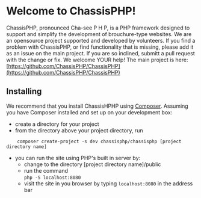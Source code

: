 # Welcome to ChassisPHP!

ChassisPHP, pronounced Cha-see P H P, is a PHP framework designed to support and simplify the development
of brouchure-type websites. We are an opensource project supported and developed by volunteers. If you find a
problem with ChassisPHP, or find functionality that is missing, please add it as an issue on the main project.
If you are so inclined, submitt a pull request with the change or fix. We welcome YOUR help! The main project
is here: [https://github.com/ChassisPHP/ChassisPHP](https://github.com/ChassisPHP/ChassisPHP)

## Installing

We recommend that you install ChassisHPHP using [Composer](https://getcomposer.org/). Assuming you have Composer installed and set up on your development box:

 * create a directory for your project
 * from the directory above your project directory, run<br>
```
    composer create-project -s dev chassisphp/chassisphp [project directory name]
```
 * you can run the site using PHP's built in server by:
     * change to the directory [project directory name]/public
     * run the command<br>
       `php -S localhost:8080`
     * visit the site in you browser by typing `localhost:8080` in the address bar

